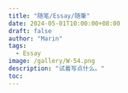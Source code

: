 ```yaml
---
title: "随笔/Essay/随筆"
date: 2024-05-01T10:00:00+08:00
draft: false
author: "Marin"
tags:
  - Essay
image: /gallery/W-54.png
description: "试着写点什么。"
toc: 
---
```


<!-- 
## 2024.09.22 
&emsp;&emsp;秋分时节，秋高气爽。今天难得走出家门，便感到天气一改几周前的闷热，微风抚人，心旷神怡。台风暴雨过后，迎来了又一个秋天。这个文件夹我早在5月1日劳动节便建立了，准备记点什么东西，在锻炼写作的同时以备他时之用。但值得疑问的是为什么过了近5个月我才动笔写第一篇文章，或者说为什么在今天准备写点什么。<br>
&emsp;&emsp;其实原因很简单，之前不写单纯是自己胸无笔墨、无处下手，自认为知识不够便一拖再拖，只是怠惰。那为什么今天又准备写点什么了呢。我认为，作为第一篇文章，还是有必要介绍一下最近的心路历程。<br>
&emsp;&emsp;首先，最近看完了几部优秀的历史剧，如《朱元璋》、《雍正王朝》，这些剧集往往和历史偏差很多，但看这些剧的重点在于看人；剧里的那些名人，无论好坏，往往都有超人之识、非凡之志，网上那些认为古人为无智者的言论总是令人耻笑。此外，在吃饭时B站TV端也经常推送相关历史科普视频和《大明王朝1566》的解说等——后者往往长达半小时，足以打发吃饭时间，另一方面，去年我也抽空观看了该剧，在一定程度上这类视频可以完善我对此剧的理解。进一步，这些内容优质的历史剧再一次引起了我对古书、历史的兴趣，重拾起了《大学》、《中庸》、《史记》、《古文观止》的阅读。“‌前事不忘，‌后事之师。”不读历史，难以明智，如今，独断性言论在网上层出不穷正是例证。因此，想要有这些历史名人的思维力，必须整合知识，学习写作，将自己的思想用文字表达出来。恰好晚上看到了有意思的东西，引起了我写作的兴趣，便有了这第一篇文章。<br>
&emsp;&emsp;我个人喜欢让电脑一直活动着，在洗澡时电脑必须放着视频。今天在选节目的时候正好看到了NHK G(Tokyo)在播放关于中国言论管控的一部自制纪录片，这种片子里最吸引我的倒不是那些没有营养的观点，其立场一想便知。最重要的往往是里面出场的那些主人翁，用粉墨登场形容也恰如其当。今天的主角从刘力朋而起，一个自称是前微博审核人员，如今在美国。同其他同类一样，他有着汇集自己观点的网站，往往张贴着一些所谓“秘史资料”、“禁书”；他形容自己逃出了真理部，现在有冠自己以真理部编辑之名，仿佛自己已然掌握了真理。再搜索相关书籍，找到了[《作文与做人》](https://ribao.xyxww.com.cn/html/2011-07/20/content_36150.htm)一文，本文作者10年前在信阳日报就已经驳斥了这一书籍所谓的“隐藏的真理”，直言这些书是出卖灵魂、利益使然。这些书籍就像过去几千年中的那些野史一样，作者个人立场严重真实性十不存一，往往只能在乡野之间传播，现在摇身一变成为了攻击的武器，也正是NHK所谓“认知战”的利器。此外，本文中还提到了李锐，以秘书自称而行专断之言，形容他人为独裁者而自己却成为了历史讲述者的权威，似乎自己拨开了重重迷雾揭露了世人所不知的真相。这种人还能身处国之高位，得以善终，我们也必能想到其后代境况——夺国家之利以利私，叛国家之恩以投名。其女李南央以父亲之位，得到外派任职的机会，而后定居国外，成了其父在外面的喉舌；父女遥想呼应，好不热闹。有趣的是，这两人在百度百科上都有词条，想必也是一位了解此事的人所编篡（历史版本中有两重合用户：申义亚-2019-02-28 17:30、2019-02-22 22:01；w_ou-2021-07-08 17:02、	2021-01-26 10:34）。<br>
&emsp;&emsp;美国之音，正是这些人施展自己笔墨的舞台；不是*The Economist*，也不是*The New Yorker*这些专业的评论杂志，而是有着特定阅读群体、以中文为载体的宣传报道——这不是“认知战”武器还能是什么呢。其中有的人是利益使然，当然真相信这是真正的“真理报”的人想必也不在少数。这里必须要提到的是“位”：所有的物体处于不同的“位”上，有的呈现出断裂的位次，如社会阶级，也有呈现为连续铳的位，如善恶的变化。在这里，美国之音呈现的是以中国为对立端的反位，如果忘记了它是正-反对立位中的一位而进行判断，就会谬之千里；这里不存在显性上位，即可以凭借上位去轻松得到结论，必须要有足够的辨别力才能有所得。致知在于格物，格物在于识位；识位而后物格知致。<br>
&emsp;&emsp;现如今，作为网络主要亚文化之一的神兔之分往往是社群区分的标准，而与之类似的区分在十多年前往往更盛，恨国言论居于上风，意林文大行其道。李锐到美国大叹其奇伟瑰丽，以为此远胜社会主义——难道这能够称之为有着辩证唯物主义的党员吗，遑论其学习了解过马克思思想，甚至是其他社会科学知识，此为天下熙熙往往为利者之典范、中饱私囊卖国求荣之典范；这种人被开除党籍理所应当，之后却能复出再次身居高位也是令人咋舌。为李锐整理口述的编篡者丁东，也在社科院任职，其所著文也是典型的公知体——难以想象10年前多少人文领域的他国口舌在国内呼风唤雨。<br>
&emsp;&emsp;10年来，什么改变了新一代年轻人的观点，又是什么导致了现在网络舆论的跌宕起伏，唯有一事，那便是生活。生活好，万般和谐；反之，情况一变，风云起伏。古今中外，无不一是如此。当然，断不能要求或假设所有人都能做到客观分析，可以说无人能做到这点，但是当每个人阅读文章、发表评论时，务必要三思而行。多数网络言论在评价历史事件时往往都会犯以下错误：一、皆以静观古今事，仿佛过去和现在都已然定型，可以定论了；二、以偏释物，解释事物难点在于全面，而许多人往往如此而不自知；此两者其实都是著者基于自己已存在的观点而采取的解释方法，而并非论证得出的真理。因此，要在信息复杂的网络中习得真知识，必须要认识到自己的“位”、他物的“位”，才能作出好的判断和选择。
-->
